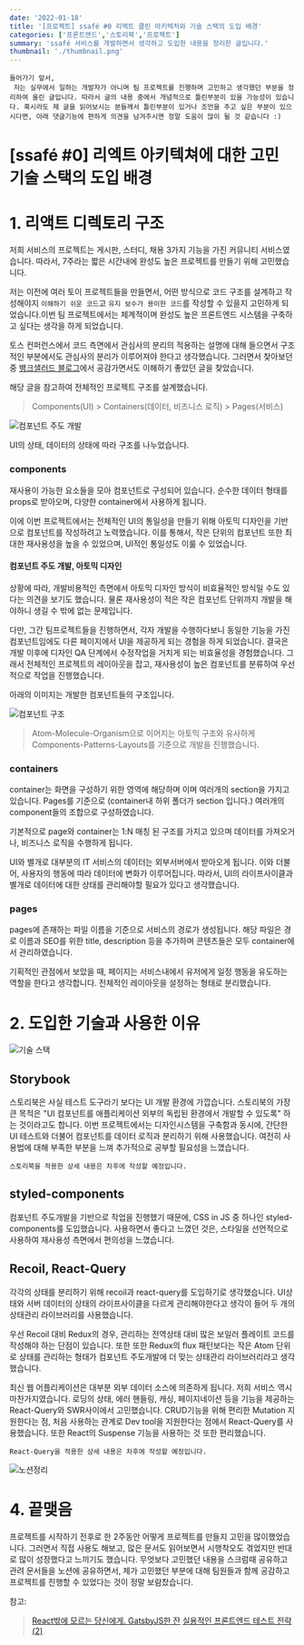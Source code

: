 ```yaml
---
date: '2022-01-18'
title: '[프로젝트] ssafé #0 리엑트 클린 아키텍처와 기술 스택의 도입 배경'
categories: ['프론트엔드','스토리북','프로젝트']
summary: 'ssafé 서비스를 개발하면서 생각하고 도입한 내용을 정리한 글입니다.'
thumbnail: './thumbnail.png'
---
```

 
```
들어가기 앞서,
 저는 실무에서 일하는 개발자가 아니며 팀 프로젝트를 진행하며 고민하고 생각했던 부분을 정리하여 올린 글입니다. 따라서 글의 내용 중에서 개념적으로 틀린부분이 있을 가능성이 있습니다. 혹시라도 제 글을 읽어보시는 분들께서 틀린부분이 있거나 조언을 주고 싶은 부분이 있으시다면, 아래 댓글기능에 편하게 의견을 남겨주시면 정말 도움이 많이 될 것 같습니다 :)
```

# [ssafé #0] 리엑트 아키텍쳐에 대한 고민 기술 스택의 도입 배경

# 1. 리액트 디렉토리 구조

저희 서비스의 프로젝트는 게시판, 스터디, 채용 3가지 기능을 가진 커뮤니티 서비스였습니다. 따라서, 7주라는 짧은 시간내에 완성도 높은 프로젝트를 만들기 위해 고민했습니다.

저는 이전에 여러 토이 프로젝트들을 만들면서, 어떤 방식으로 코드 구조를 설계하고 작성해야지 `이해하기 쉬운 코드`고 `유지 보수가 용이한 코드`를 작성할 수 있을지 고민하게 되었습니다.이번 팀 프로젝트에서는 체계적이며 완성도 높은 프론트엔드 시스템을 구축하고 싶다는 생각을 하게 되었습니다.

토스 컨퍼런스에서 코드 측면에서 관심사의 분리의 적용하는 설명에 대해 들으면서 구조적인 부분에서도 관심사의 분리가 이루어져야 한다고 생각했습니다. 그러면서 찾아보던 중 [뱅크샐러드 블로그](https://blog.banksalad.com/tech/build-a-website-with-gatsby/#-%EC%84%9C%EB%B9%84%EC%8A%A4%EB%A5%BC-%EB%A7%8C%EB%93%A4%EB%A9%B4%EC%84%9C)에서 공감가면서도 이해하기 좋았던 글을 찾았습니다.

해당 글을 참고하여 전체적인 프로젝트 구조를 설계했습니다.
> Components(UI) > Containers(데이터, 비즈니스 로직) > Pages(서비스)

![컴포넌트 주도 개발](https://i.imgur.com/eBbhlTf.png)

UI의 상태, 데이터의 상태에 따라 구조를 나누었습니다.

### components
재사용이 가능한 요소들을 모아 컴포넌트로 구성되어 있습니다. 순수한 데이터 형태를 props로 받아오며, 다양한 container에서 사용하게 됩니다.

이에 이번 프로젝트에서는 전체적인 UI의 통일성을 만들기 위해 아토믹 디자인을 기반으로 컴포넌트를 작성하려고 노력했습니다. 이를 통해서, 작은 단위의 컴포넌트 또한 최대한 재사용성을 높을 수 있었으며, UI적인 통일성도 이룰 수 있었습니다.

#### 컴포넌트 주도 개발, 아토믹 디자인

상황에 따라, 개발비용적인 측면에서 아토믹 디자인 방식이 비효율적인 방식일 수도 있다는 의견을 보기도 했습니다. 물론 재사용성이 적은 작은 컴포넌트 단위까지 개발을 해야하니 생길 수 밖에 없는 문제입니다.

다만, 그간  팀프로젝트들을 진행하면서, 각자 개발을 수행하다보니 동일한 기능을 가진 컴포넌트임에도 다른 페이지에서 UI을 제공하게 되는 경험을 하게 되었습니다. 결국은 개발 이후에 디자인 QA 단계에서 수정작업을 거치게 되는 비효율성을 경험했습니다. 그래서 전체적인 프로젝트의 레이아웃을 잡고, 재사용성이 높은 컴포넌트를 분류하여 우선적으로 작업을 진행했습니다.

아래의 이미지는 개발한 컴포넌트들의 구조입니다.

![컴포넌트 구조](https://i.imgur.com/PrmNttg.png)

> Atom-Molecule-Organism으로 이어지는 아토믹 구조와 유사하게 Components-Patterns-Layouts를 기준으로 개발을 진행했습니다.


### containers
container는 화면을 구성하기 위한 영역에 해당하며 이며 여러개의 section을 가지고 있습니다. Pages를 기준으로 (container내 하위 폴더가 section 입니다.) 여러개의 component들의 조합으로 구성하였습니다.

기본적으로 page와 container는 1:N 매칭 된 구조를 가지고 있으며 데이터를 가져오거나, 비즈니스 로직을 수행하게 됩니다.

UI와 별개로 대부분의 IT 서비스의 데이터는 외부서버에서 받아오게 됩니다. 이와 더불어, 사용자의 행동에 따라 데이터에 변화가 이루어집니다. 따라서, UI의 라이프사이클과 별개로 데이터에 대한 상태를 관리해야할 필요가 있다고 생각했습니다.


### pages
pages에 존재하는 파일 이름을 기준으로 서비스의 경로가 생성됩니다. 해당 파일은 경로 이름과 SEO를 위한 title, description 등을 추가하며 콘텐츠들은 모두 container에서 관리하였습니다.

기획적인 관점에서 보았을 때, 페이지는 서비스내에서 유저에게 일정 행동을 유도하는 역할을 한다고 생각합니다. 전체적인 레이아웃을 설정하는 형태로 분리했습니다.


# 2.  도입한 기술과 사용한 이유

![기술 스택](https://i.imgur.com/qV8QSpZ.png)

## Storybook
스토리북은 사실 테스트 도구라기 보다는 UI 개발 환경에 가깝습니다. 스토리북의 가장 큰 목적은 "UI 컴포넌트를 애플리케이션 외부의 독립된 환경에서 개발할 수 있도록" 하는 것이라고도 합니다. 이번 프로젝트에서는 디자인시스템을 구축함과 동시에, 간단한 UI 테스트와 더불어 컴포넌트를 데이터 로직과 분리하기 위해 사용했습니다. 여전히 사용법에 대해 부족한 부분을 느껴 추가적으로 공부할 필요성을 느꼈습니다.

`스토리북을 적용한 상세 내용은 차후에 작성할 예정입니다.`

## styled-components
컴포넌트 주도개발을 기반으로 작업을 진행했기 때문에, CSS in JS 중 하나인 styled-components를 도입했습니다. 사용하면서 좋다고 느꼈던 것은, 스타일을 선언적으로 사용하여 재사용성 측면에서 편의성을 느꼈습니다.


## Recoil, React-Query
각각의 상태를 분리하기 위해 recoil과 react-query를 도입하기로 생각했습니다. UI상태와 서버 데이터의 상태의 라이프사이클을 다르게 관리해야한다고 생각이 들어 두 개의 상태관리 라이브러리를 사용했습니다. 

우선 Recoil 대비 Redux의 경우, 관리하는 전역상태 대비 많은 보일러 플레이트 코드를 작성해야 하는 단점이 있습니다. 또한 또한 Redux의 flux 패턴보다는 작은 Atom 단위로 상태를 관리하는 형태가 컴포넌트 주도개발에 더 맞는 상태관리 라이브러리라고 생각했습니다.

최신 웹 어플리케이션은 대부분 외부 데이터 소스에 의존하게 됩니다. 저희 서비스 역시 마찬가지였습니다. 로딩의 상태, 에러 핸들링, 캐싱, 페이지네이션 등을 기능을 제공하는 React-Query와 SWR사이에서 고민했습니다. CRUD기능을 위해 편리한 Mutation 지원한다는 점, 처음 사용하는 관계로 Dev tool을 지원한다는 점에서 React-Query를 사용했습니다. 또한 React의 Suspense 기능을 사용하는 것 또한 편리했습니다.

`React-Query을 적용한 상세 내용은 차후에 작성할 예정입니다.`

![노션정리](https://i.imgur.com/mziy7X1.png)

# 4. 끝맺음
프로젝트를 시작하기 전후로 한 2주동안 어떻게 프로젝트를 만들지 고민을 많이했었습니다. 그러면서 직접 사용도 해보고, 많은 문서도 읽어보면서 시행착오도 겪었지만 반대로 많이 성장했다고 느끼기도 했습니다. 무엇보다 고민했던 내용을 스크럼때 공유하고 관려 문서들을 노션에 공유하면서, 제가 고민했던 부분에 대해 팀원들과 함께 공감하고 프로젝트를 진행할 수 있었다는 것이 정말 보람찼습니다. 


참고: 
> [React밖에 모르는 당신에게. GatsbyJS한 잔](https://blog.banksalad.com/tech/build-a-website-with-gatsby/)
> [실용적인 프론트엔드 테스트 전략 (2)](https://meetup.toast.com/posts/178)